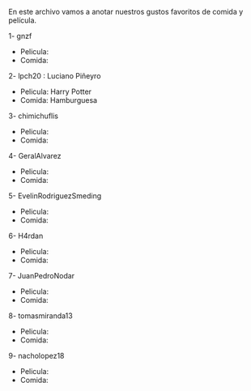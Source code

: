En este archivo vamos a anotar nuestros gustos favoritos de comida y película.

1- gnzf
  - Pelicula:
  - Comida:

2- lpch20 : Luciano Piñeyro
  - Pelicula: Harry Potter
  - Comida: Hamburguesa

3- chimichuflis
  - Pelicula:
  - Comida:

4- GeralAlvarez
  - Pelicula:
  - Comida:

5- EvelinRodriguezSmeding
  - Pelicula:
  - Comida:

6- H4rdan
  - Pelicula:
  - Comida:

7- JuanPedroNodar
  - Pelicula:
  - Comida:

8- tomasmiranda13
  - Pelicula:
  - Comida:

9- nacholopez18
  - Pelicula:
  - Comida:
